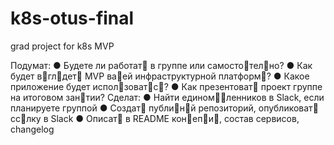 # k8s-otus-final
grad project for k8s MVP


Подумат:
● Будете ли работат􏰄 в группе или самосто􏰀тел􏰄но?
● Как будет в􏰁гл􏰀дет􏰄 MVP ва􏰆ей инфраструктурной платформ􏰁?
● Какое приложение будет испол􏰄зоват􏰄с􏰀?
● Как презентоват􏰄 проект группе на итоговом зан􏰀тии?
Сделат:
● Найти едином􏰁􏰆ленников в Slack, если планируете группой
● Создат􏰄 публи􏰃н􏰁й репозиторий, опубликоват􏰄 сс􏰁лку в Slack
● Описат􏰄 в README кон􏰂еп􏰂и􏰅, состав сервисов, changelog
